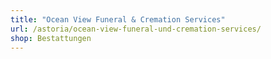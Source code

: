 ```yaml
---
title: "Ocean View Funeral & Cremation Services"
url: /astoria/ocean-view-funeral-und-cremation-services/
shop: Bestattungen
---
```

